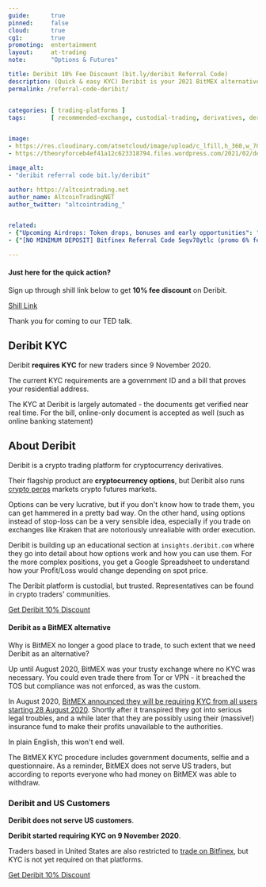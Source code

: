 ```yaml
---
guide:      true
pinned:     false
cloud:      true
cg1:        true
promoting:  entertainment
layout:     at-trading
note:       "Options & Futures"

title: Deribit 10% Fee Discount (bit.ly/deribit Referral Code)
description: (Quick & easy KYC) Deribit is your 2021 BitMEX alternative for perps and other crypto derivatives trading.
permalink: /referral-code-deribit/


categories: [ trading-platforms ]
tags:       [ recommended-exchange, custodial-trading, derivatives, deribit ]


image:
- https://res.cloudinary.com/atnetcloud/image/upload/c_lfill,h_360,w_700/v1604567167/atnet/_banner/deribit_ohxf0j.jpg
- https://theoryforceb4ef41a12c623318794.files.wordpress.com/2021/02/deribit-options-basics.jpg

image_alt:
- "deribit referral code bit.ly/deribit"

author: https://altcointrading.net
author_name: AltcoinTradingNET
author_twitter: "altcointrading_"


related:
- {"Upcoming Airdrops: Token drops, bonuses and early opportunities": "/airdrops/"}
- {"[NO MINIMUM DEPOSIT] Bitfinex Referral Code 5egv78ytlc (promo 6% fee discount)": "/coupon-bitfinex-5egv78ytlc/"}

---
```


#### Just here for the quick action?

Sign up through shill link below to get **10% fee discount** on Deribit.

<p><a rel="nofollow" href="https://www.deribit.com/reg-525.5377" class="button">Shill Link</a></p>

Thank you for coming to our TED talk.

## Deribit KYC

Deribit **requires KYC** for new traders since 9 November 2020.

The current KYC requirements are a government ID and a bill that proves your residential address.

The KYC at Deribit is largely automated - the documents get verified near real time. For the bill, online-only document is accepted as well (such as online banking statement)

## About Deribit

Deribit is a crypto trading platform for cryptocurrency derivatives.

Their flagship product are **cryptocurrency options**, but Deribit also runs [crypto perps](/glossary/perps/) markets crypto futures markets.

Options can be very lucrative, but if you don't know how to trade them, you can get hammered in a pretty bad way. On the other hand, using options instead of stop-loss can be a very sensible idea, especially if you trade on exchanges like Kraken that are notoriously unrealiable with order execution.

Deribit is building up an educational section at `insights.deribit.com` where they go into detail about how options work and how you can use them. For the more complex positions, you get a Google Spreadsheet to understand how your Profit/Loss would change depending on spot price.

<amp-img itemprop="image" src="{{ page.image[1] }}" alt="{{ page.title}}"
layout="responsive" data-original-width="720px" data-original-height="360px"
width="720px" height="360px">
</amp-img>

The Deribit platform is custodial, but trusted. Representatives can be found in crypto traders' communities.

<p><a rel="nofollow" href="https://www.deribit.com/reg-525.5377" class="button">Get Deribit 10% Discount</a></p>

#### Deribit as a BitMEX alternative

Why is BitMEX no longer a good place to trade, to such extent that we need Deribit as an alternative?

Up until August 2020, BitMEX was your trusty exchange where no KYC was necessary. You could even trade there from Tor or VPN - it breached the TOS but compliance was not enforced, as was the custom.

In August 2020, [BitMEX announced they will be requiring KYC from all users starting 28 August 2020](https://blog.bitmex.com/announcing-the-bitmex-user-verification-programme/). Shortly after it transpired they got into serious legal troubles, and a while later that they are possibly using their (massive!) insurance fund to make their profits unavailable to the authorities.

In plain English, this won't end well.

The BitMEX KYC procedure includes government documents, selfie and a questionnaire. As a reminder, BitMEX does not serve US traders, but according to reports everyone who had money on BitMEX was able to withdraw.

### Deribit and US Customers

**Deribit does not serve US customers**.

**Deribit started requiring KYC on 9 November 2020**.

Traders based in United States are also restricted to [trade on Bitfinex](/coupon-bitfinex-5egv78ytlc/), but KYC is not yet required on that platforms.

<p><a rel="nofollow" href="https://www.deribit.com/reg-525.5377" class="button">Get Deribit 10% Discount</a></p>
